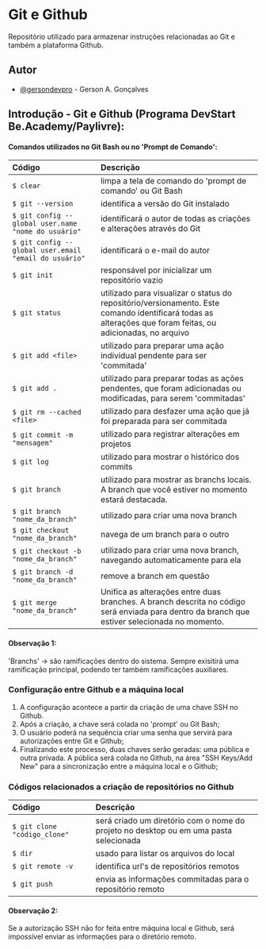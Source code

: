 
# Git e Github

Repositório utilizado para armazenar instruções relacionadas ao Git e também a plataforma Github.

## Autor

- [@gersondevpro](https://www.github.com/gersondevpro) - Gerson A. Gonçalves



## Introdução - Git e Github (Programa DevStart Be.Academy/Paylivre):

#### Comandos utilizados no Git Bash ou no 'Prompt de Comando':
| Código   | Descrição                           |
| :---------- | :---------------------------------- |
| `$ clear`   | limpa a tela de comando do 'prompt de comando' ou Git Bash |
| `$ git --version`   | identifica a versão do Git instalado |
| `$ git config --global user.name "nome do usuário"`   | identificará o autor de todas as criações e alterações através do Git |
| `$ git config --global user.email "email do usuário"`   | identificará o e-mail do autor |
| `$ git init`   | responsável por inicializar um repositório vazio |
| `$ git status`   | utilizado para visualizar o status do repositório/versionamento. Este comando identificará todas as alterações que foram feitas, ou adicionadas, no arquivo |
| `$ git add <file>`   | utilizado para preparar uma ação individual pendente para ser 'commitada' |
| `$ git add .`   | utilizado para preparar todas as ações pendentes, que foram adicionadas ou modificadas, para serem 'commitadas' |
| `$ git rm --cached <file>`   | utilizado para desfazer uma ação que já foi preparada para ser commitada |
| `$ git commit -m "mensagem"`   | utilizado para registrar alterações em projetos |
| `$ git log`   | utilizado para mostrar o histórico dos commits |
| `$ git branch`   | utilizado para mostrar as branchs locais. A branch que você estiver no momento estará destacada. |
| `$ git branch "nome_da_branch"`   | utilizado para criar uma nova branch |
| `$ git checkout "nome_da_branch"`   | navega de um branch para o outro  |
| `$ git checkout -b "nome_da_branch"`   | utilizado para criar uma nova branch, navegando automaticamente para ela  |
| `$ git branch -d "nome_da_branch"`   | remove a branch em questão |
| `$ git merge "nome_da_branch"`   | Unifica as alterações entre duas branches. A branch descrita no código será enviada para dentro da branch que estiver selecionada no momento. |

#### Observação 1:
'Branchs' -> são ramificações dentro do sistema. Sempre exisitirá uma ramificação principal, podendo ter também ramificações auxiliares.
### Configuração entre Github e a máquina local

1. A configuração acontece a partir da criação de uma chave SSH no Github.
2. Após a criação, a chave será colada no 'prompt' ou Git Bash;
3. O usuário poderá na sequência criar uma senha que servirá para autorizações entre Git e Github;
4. Finalizando este processo, duas chaves serão geradas: uma pública e outra privada. A pública será colada no Github, na área "SSH Keys/Add New" para a sincronização entre a máquina local e o Github;
### Códigos relacionados a criação de repositórios no Github

| Código   | Descrição                           |
| :---------- | :---------------------------------- |
| `$ git clone "código_clone"`   | será criado um diretório com o nome do projeto no desktop ou em uma pasta selecionada |
| `$ dir`   | usado para listar os arquivos do local |
| `$ git remote -v`   | identifica url's de repositórios remotos |
| `$ git push`   | envia as informações commitadas para o repositório remoto |

#### Observação 2:
Se a autorização SSH não for feita entre máquina local e Github, será impossível enviar as informações para o diretório remoto.